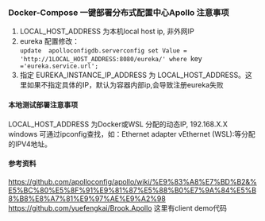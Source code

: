 ### Docker-Compose 一键部署分布式配置中心Apollo 注意事项

1. LOCAL_HOST_ADDRESS 为本机local host ip, 非外网IP
2. eureka 配置修改：  
`update  apolloconfigdb.serverconfig set Value = 'http://1LOCAL_HOST_ADDRESS:8080/eureka/' where `key` ='eureka.service.url';` 
3. 指定 EUREKA_INSTANCE_IP_ADDRESS 为 LOCAL_HOST_ADDRESS。这里如果不指定具体的IP，默认为容器内部ip,会导致注册eureka失败


#### 本地测试部署注意事项

 LOCAL_HOST_ADDRESS 为Docker或WSL 分配的动态IP, 192.168.X.X  
  windows 可通过ipconfig查找，如：Ethernet adapter vEthernet (WSL):等分配的IPV4地址。

#### 参考资料
https://github.com/apolloconfig/apollo/wiki/%E9%83%A8%E7%BD%B2&%E5%BC%80%E5%8F%91%E9%81%87%E5%88%B0%E7%9A%84%E5%B8%B8%E8%A7%81%E9%97%AE%E9%A2%98  
https://github.com/yuefengkai/Brook.Apollo  这里有client demo代码